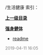 /生活健康 索引：


**[上一级目录](/index.md)**

**[强身健体](/生活健康/强身健体/index.md)**

- [readme](/生活健康/readme.md)


<font size=2 color='grey'> 2019-04-11 16:05 </font>